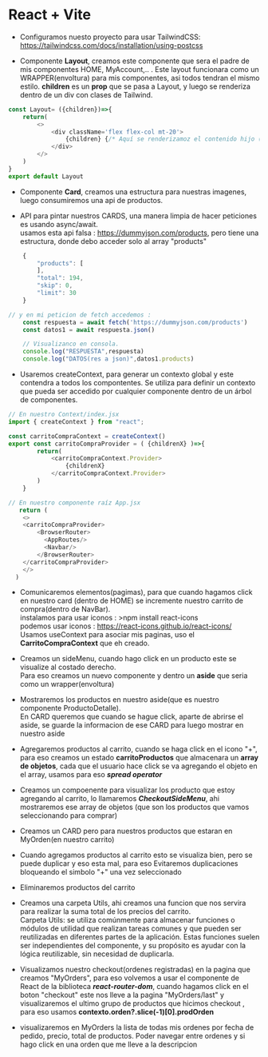 # React + Vite



- Configuramos nuesto proyecto para usar TailwindCSS: https://tailwindcss.com/docs/installation/using-postcss


- Componente **Layout**, creamos este componente que sera el padre de mis componentes HOME, MyAccount,.. . Este layout funcionara como un WRAPPER(envoltura) para mis componentes, asi todos tendran el mismo estilo. **children** es un **prop** que se pasa a Layout, y luego se renderiza dentro de un div con clases de Tailwind.
```javascript
const Layout= ({children})=>{
    return(
        <>
            <div className='flex flex-col mt-20'>
                {children} {/* Aquí se renderizamoz el contenido hijo (Home, MyAccount,..) */}
            </div>
        </>
    )
}
export default Layout
```

- Componente **Card**, creamos una estructura para nuestras imagenes, luego consumiremos una api de productos.

- API para pintar nuestros CARDS, una manera limpia de hacer peticiones es usando async/await.  
usamos esta api falsa : https://dummyjson.com/products, pero tiene una estructura, donde debo acceder solo al array "products"
```javascript
    {
        "products": [
        ],
        "total": 194,
        "skip": 0,
        "limit": 30
    }

// y en mi peticion de fetch accedemos :
    const respuesta = await fetch('https://dummyjson.com/products') 
    const datos1 = await respuesta.json()

    // Visualizanco en consola.
    console.log("RESPUESTA",respuesta)
    console.log("DATOS(res a json)",datos1.products)
```

- Usaremos createContext, para generar un contexto global y este contendra a todos los compontentes.
Se utiliza para definir un contexto que pueda ser accedido por cualquier componente dentro de un árbol de componentes.

```javascript
// En nuestro Context/index.jsx
import { createContext } from "react";

const carritoCompraContext = createContext()
export const carritoCompraProvider = ( {childrenX} )=>{    
        return(
            <carritoCompraContext.Provider>
                {childrenX}
            </carritoCompraContext.Provider>
        )
    }
```
```javascript
// En nuestro componente raíz App.jsx
   return (
    <>
    <carritoCompraProvider>
        <BrowserRouter>
          <AppRoutes/>
          <Navbar/>
        </BrowserRouter>
    </carritoCompraProvider>
    </>
  )
```


- Comunicaremos elementos(pagimas), para que cuando hagamos click en nuestro card (dentro de HOME) se incremente nuestro carrito de compra(dentro de NavBar).  
instalamos para usar iconos : >npm install react-icons  
podemos usar iconos : https://react-icons.github.io/react-icons/  
Usamos useContext para asociar mis paginas, uso el **CarritoCompraContext** que eh creado.


- Creamos un sideMenu, cuando hago click en un producto este se visualize al costado derecho.  
Para eso creamos un nuevo componente y dentro un **aside** que seria como un wrapper(envoltura)

- Mostraremos los productos en nuestro aside(que es nuestro componente ProductoDetalle).  
En CARD queremos que cuando se hague click, aparte de abrirse el aside, se guarde la informacion de ese CARD para luego mostrar en nuestro aside

- Agregaremos productos al carrito, cuando se haga click en el icono "+", para eso creamos un estado **carritoProductos** que almacenara un **array de objetos**, cada que el usuario hace click se va agregando el objeto en el array, usamos para eso ***spread operator***


- Creamos un compoenente para visualizar los producto que estoy agregando al carrito, lo llamaremos ***CheckoutSideMenu***, ahi mostraremos ese array de objetos (que son los productos que vamos seleccionando para comprar)

- Creamos un CARD pero para nuestros productos que estaran en MyOrden(en nuestro carrito)


- Cuando agregamos productos al carrito esto se visualiza bien, pero se puede duplicar y eso esta mal, para eso Evitaremos duplicaciones bloqueando el simbolo "+" una vez seleccionado

- Eliminaremos productos del carrito

- Creamos una carpeta Utils, ahi creamos una funcion que nos servira para realizar la suma total de los precios del carrito.  
Carpeta Utils: se utiliza comúnmente para almacenar funciones o módulos de utilidad que realizan tareas comunes y que pueden ser reutilizadas en diferentes partes de la aplicación. Estas funciones suelen ser independientes del componente, y su propósito es ayudar con la lógica reutilizable, sin necesidad de duplicarla.


- Visualizamos nuestro checkout(ordenes registradas) en la pagina que creamos "MyOrders", para eso volvemos a usar el componente **<Link/>** de React de la biblioteca ***react-router-dom***, cuando hagamos click en el boton "checkout" este nos lleve a la pagina "MyOrders/last" y visualizaremos el ultimo grupo de productos que hicimos checkout , para eso usamos **contexto.orden?.slice(-1)[0].prodOrden**

- visualizaremos en MyOrders la lista de todas mis ordenes por fecha de pedido, precio, total de productos. Poder navegar entre ordenes y si hago click en una orden que me lleve a la descripcion
